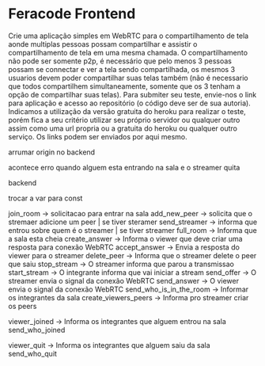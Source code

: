# Feracode Frontend

Crie uma aplicação simples em WebRTC para o compartilhamento de tela aonde multiplas pessoas possam compartilhar e assistir o compartilhamento de tela em uma mesma chamada. O compartilhamento não pode ser somente p2p, é necessário que pelo menos 3 pessoas possam se connectar e ver a tela sendo compartilhada, os mesmos 3 usuarios devem poder compartilhar suas telas também (não é necessario que todos compartilhem simultaneamente, somente que os 3 tenham a opção de compartilhar suas telas). Para submiter seu teste, envie-nos o link para aplicação e acesso ao repositório (o código deve ser de sua autoria). Indicamos a utilização da versão gratuita do heroku para realizar o teste, porém fica a seu critério utilizar seu próprio servidor ou qualquer outro assim como uma url propria ou a gratuita do heroku ou qualquer outro serviço. Os links podem ser enviados por aqui mesmo.


arrumar origin no backend

acontece erro quando alguem esta entrando na sala e o streamer quita

backend

trocar a var para const


join_room -> solicitacao para entrar na sala
add_new_peer -> solicita que o stremaer adicione um peer | se tiver steramer
send_streamer -> informa que entrou sobre quem é o streamer | se tiver streamer
full_room -> Informa que a sala esta cheia
create_answer -> Informa o viewer que deve criar uma resposta para conexão WebRTC
accept_answer -> Envia a resposta do viewer para o streamer
delete_peer -> Informa que o streamer delete o peer que saiu
stop_stream -> O streamer informa que parou a transmissao
start_stream -> O integrante informa que vai iniciar a stream
send_offer -> O streamer envia o signal da conexão WebRTC
send_answer -> O viewer envia o signal da conexão WebRTC
send_who_is_in_the_room -> Informar os integrantes da sala
create_viewers_peers -> Informa pro streamer criar os peers


viewer_joined -> Informa os integrantes que alguem entrou na sala
send_who_joined

viewer_quit -> Informa os integrantes que alguem saiu da sala
send_who_quit



